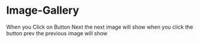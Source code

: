 # Image-Gallery
When you Click on Button Next the next image will show
when you click the button prev the previous image will show
